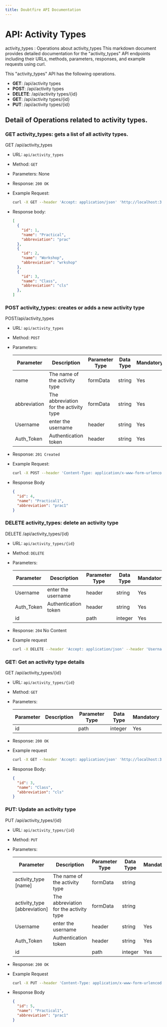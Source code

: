 ```yaml
---
title: Doubtfire API Documentation
---
```


# API: Activity Types 
activity_types : Operations about activity_types
This markdown document provides detailed documentation for the "activity_types" API endpoints including their URLs, methods, parameters, responses, and example requests using curl. 

This "activity_types" API has the following operations.

- **GET**: /api/activity types
- **POST**: /api/activity types
- **DELETE**: /api/activity types/{id}
- **GET**: /api/activity types/{id}
- **PUT**: /api/activity types/{id}

## Detail of Operations related to activity types.

### GET activity_types: gets a list of all activity types.
GET /api/activity_types

- URL: `api/activity_types`
- Method: `GET`
- Parameters: None
- Response: `200 OK`

- Example Request:
  ```bash
  curl -X GET --header 'Accept: application/json' 'http://localhost:3000/api/activity_types'
  ```

- Response body: 
    ```json
    [
      {
        "id": 1,
        "name": "Practical",
        "abbreviation": "prac"
      },
      {
        "id": 2,
        "name": "Workshop",
        "abbreviation": "wrkshop"
      },
      {
        "id": 3,
        "name": "Class",
        "abbreviation": "cls"
      },
    ]

    ```


### POST activity_types: creates or adds a new activity type
POST/api/activity_types

- URL: `api/activity_types`
- Method: `POST`
- Parameters:

  | Parameter           | Description     |Parameter Type| Data Type|Mandatory|
  |---------------------|-----------------|------------|------------|---|
  | name                | The name of the activity type    | formData| string|Yes|
  |abbreviation         |	The abbreviation for the activity type   | formData| string|Yes|
  |Username | enter the username | header | string |Yes|
  |Auth_Token | Authentication token | header | string |Yes|

- Response:
`201 Created`

- Example Request:
  ```bash 
  curl -X POST --header 'Content-Type: application/x-www-form-urlencoded' --header 'Accept: application/json' --header 'Username: aadmin' --header 'Auth_Token: 9zV37yx2jQ3j8Nsy4MP_' -d 'activity_type%5Bname%5D=Practical1&activity_type%5Babbreviation%5D=prac1' 'http://localhost:3000/api/activity_types'
  ```

- Response Body
  ```json
  {
    "id": 4,
    "name": "Practical1",
    "abbreviation": "prac1"
  }
  ```

### DELETE activity_types: delete an activity type
DELETE /api/activity_types/{id}

- URL: `api/activity_types/{id}`
- Method: `DELETE`
- Parameters:

  | Parameter           | Description     |Parameter Type| Data Type|Mandatory|
  |---------------------|-----------------|------------|------------|-----|
  |Username | enter the username | header | string |Yes|
  |Auth_Token | Authentication token | header | string |Yes|
  |id | | path | integer|Yes|

- Response: 
`204` No Content

- Example request 
  ```bash
  curl -X DELETE --header 'Accept: application/json' --header 'Username: aadmin' --header 'Auth_Token: 5zR37VDdBV6FZvJzABPS' 'http://localhost:3000/api/activity_types/4'
  ```

### GET: Get an activity type details
GET /api/activity_types/{id}

- URL: `api/activity_types/{id}`
- Method: `GET`
- Parameters:

  | Parameter           | Description     |Parameter Type| Data Type|Mandatory|
  |---------------------|-----------------|------------|------------|---|
  |id | | path | integer|Yes|

- Response: 
`200 OK`

- Example request 
  ```bash
  curl -X GET --header 'Accept: application/json' 'http://localhost:3000/api/activity_types/3'
  ```
  
- Response Body:
  ```json
  {
    "id": 3,
    "name": "Class",
    "abbreviation": "cls"
  }
  ```


### PUT: Update an activity type
PUT /api/activity_types/{id}

- URL: `api/activity_types/{id}`
- Method: `PUT`
- Parameters:

  | Parameter           | Description     |Parameter Type| Data Type|Mandatory|
  |---------------------|-----------------|------------|------------|-----|
  | activity_type [name]                | The name of the activity type    | formData| string| |
  |activity_type [abbreviation]         |	The abbreviation for the activity type   | formData| string||
  |Username | enter the username | header | string |Yes|
  |Auth_Token | Authentication token | header | string | Yes|
  |id | | path | integer| Yes|

- Response:  `200 OK`

- Example Request
  ```bash
  curl -X PUT --header 'Content-Type: application/x-www-form-urlencoded' --header 'Accept: application/json' --header 'Username: aadmin' --header 'Auth_Token: nHyAVEAsSp25snxiLomP' -d 'activity_type%5Bname%5D=Practical1&activity_type%5Babbreviation%5D=prac1' 'http://localhost:3000/api/activity_types/5'
  ```

- Response Body
  ```json
  {
    "id": 5,
    "name": "Practical1",
    "abbreviation": "prac1"
  }
  ```

